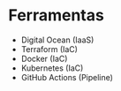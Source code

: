 # Ferramentas

- Digital Ocean (IaaS)
- Terraform (IaC)
- Docker (IaC)
- Kubernetes (IaC)
- GitHub Actions (Pipeline)